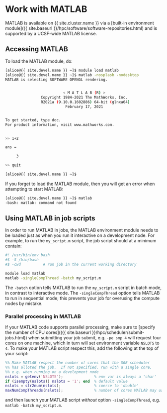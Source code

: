 # Work with MATLAB

MATLAB is available on {{ site.cluster.name }} via a [built-in environment module]({{ site.baseurl }}/hpc/software/software-repositories.html) and is supported by a UCSF-wide MATLAB license.

## Accessing MATLAB

To load the MATLAB module, do:

```sh
[alice@{{ site.devel.name }} ~]$ module load matlab
[alice@{{ site.devel.name }} ~]$ matlab -nosplash -nodesktop
MATLAB is selecting SOFTWARE OPENGL rendering.


                          < M A T L A B (R) >
                Copyright 1984-2021 The MathWorks, Inc.
                R2021a (9.10.0.1602886) 64-bit (glnxa64)
                           February 17, 2021


To get started, type doc.
For product information, visit www.mathworks.com.
 

>> 1+2

ans =

     3

>> quit

[alice@{{ site.devel.name }} ~]$ 
```


If you forget to load the MATLAB module, then you will get an error when attempting to start MATLAB:

```sh
[alice@{{ site.devel.name }} ~]$ matlab
-bash: matlab: command not found
```


## Using MATLAB in job scripts

In order to run MATLAB in jobs, the MATLAB environment module needs to be loaded just as when you run it interactive on a development node.  For example, to run the `my_script.m` script, the job script should at a minimum contain:

```sh
#! /usr/bin/env bash
#$ -S /bin/bash
#$ -cwd          # run job in the current working directory

module load matlab
matlab -singleCompThread -batch my_script.m
```

The `-batch` option tells MATLAB to run the `my_script.m` script in batch mode, in contrast to interactive mode.  The `-singleCompThread` option tells MATLAB to run in sequential mode; this prevents your job for overusing the compute nodes by mistake.


### Parallel processing in MATLAB

If your MATLAB code supports parallel processing, make sure to [specify the number of CPU cores](({{ site.baseurl }}/hpc/scheduler/submit-jobs.html)) when submitting your job submit, e.g. `-pe smp 4` will request four cores on one machine, which in turn will set environment variable `NSLOTS` to `4`.  To make your MATLAB script respect this, add the following at the top of your script:

```matlab
%% Make MATLAB respect the number of cores that the SGE scheduler
%% has alloted the job.  If not specified, run with a single core,
%% e.g. when running on a development node
nslots = getenv('NSLOTS');              % env var is always a 'char'
if (isempty(nslots)) nslots = '1'; end  % default value
nslots = str2num(nslots);               % coerce to 'double'
maxNumCompThreads(nslots);              % number of cores MATLAB may use
```

and then launch your MATLAB script _without_ option `-singleCompThread`, e.g. `matlab -batch my_script.m`.
